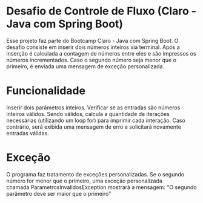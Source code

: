 # Desafio de Controle de Fluxo (Claro - Java com Spring Boot)

Esse projeto faz parte do Bootcamp Claro - Java com Spring Boot.  O desafio consiste em inserir dois números inteiros via terminal. Após a inserção é calculada a contagem de números entre eles e são impressos os números incrementados. Caso o segundo número seja menor que o primeiro, é enviada uma mensagem de exceção personalizada.

# Funcionalidade

Inserir dois parâmetros inteiros.
Verificar se as entradas são números inteiros válidos.
Sendo válidos, calcula a quantidade de iterações necessárias (utilizando um loop for) para imprimir cada interação.
Caso contrário, será exibida uma mensagem de erro e solicitará novamente entradas válidas.

# Exceção
O programa faz tratamento de exceções personalizadas. Se o segundo número for menor que o primeiro, uma exceção personalizada chamada ParametrosInvalidosException mostrará a mensagem: "O segundo parâmetro deve ser maior que o primeiro"
